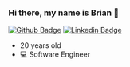 ### Hi there, my name is Brian 👋 
[![Github Badge](https://img.shields.io/badge/-b-tang-000000?style=flat&logo=git-hub&labelColor=000000&link=https://github.com/b-tang)](https://github.com/b-tang)
[![Linkedin Badge](https://img.shields.io/badge/-briantang01-blue?style=flat&logo=Linkedin&logoColor=white&link=https://www.linkedin.com/in/briantang01/)](https://www.linkedin.com/in/briantang01/)
- 20 years old 
- :computer: Software Engineer

